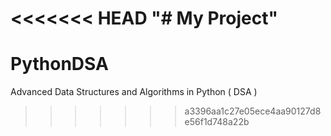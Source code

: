 <<<<<<< HEAD
"# My Project" 
=======
# PythonDSA
Advanced Data Structures and Algorithms in Python ( DSA )
>>>>>>> a3396aa1c27e05ece4aa90127d8e56f1d748a22b
